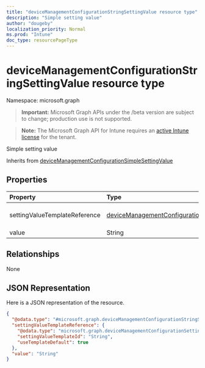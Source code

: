 ```yaml
---
title: "deviceManagementConfigurationStringSettingValue resource type"
description: "Simple setting value"
author: "dougeby"
localization_priority: Normal
ms.prod: "Intune"
doc_type: resourcePageType
---
```


# deviceManagementConfigurationStringSettingValue resource type

Namespace: microsoft.graph

> **Important:** Microsoft Graph APIs under the /beta version are subject to change; production use is not supported.

> **Note:** The Microsoft Graph API for Intune requires an [active Intune license](https://go.microsoft.com/fwlink/?linkid=839381) for the tenant.

Simple setting value


Inherits from [deviceManagementConfigurationSimpleSettingValue](../resources/intune-deviceconfigv2-devicemanagementconfigurationsimplesettingvalue.md)

## Properties
|Property|Type|Description|
|:---|:---|:---|
|settingValueTemplateReference|[deviceManagementConfigurationSettingValueTemplateReference](../resources/intune-deviceconfigv2-devicemanagementconfigurationsettingvaluetemplatereference.md)|Setting value template reference Inherited from [deviceManagementConfigurationSettingValue](../resources/intune-deviceconfigv2-devicemanagementconfigurationsettingvalue.md)|
|value|String|Value of the string setting.|

## Relationships
None

## JSON Representation
Here is a JSON representation of the resource.
<!-- {
  "blockType": "resource",
  "@odata.type": "microsoft.graph.deviceManagementConfigurationStringSettingValue"
}
-->
``` json
{
  "@odata.type": "#microsoft.graph.deviceManagementConfigurationStringSettingValue",
  "settingValueTemplateReference": {
    "@odata.type": "microsoft.graph.deviceManagementConfigurationSettingValueTemplateReference",
    "settingValueTemplateId": "String",
    "useTemplateDefault": true
  },
  "value": "String"
}
```




